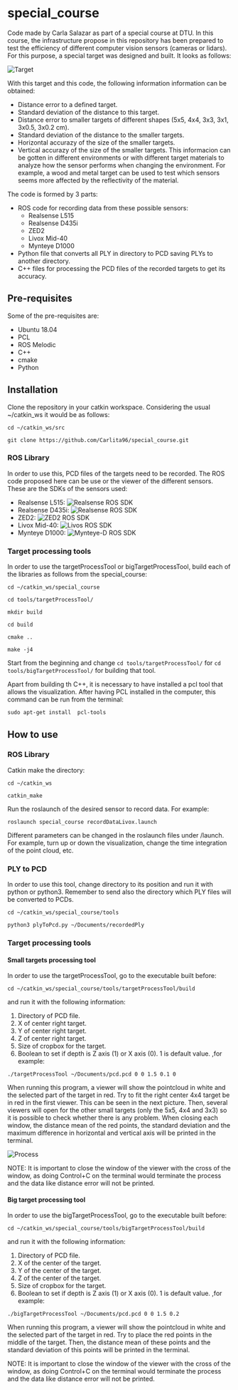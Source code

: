 # special_course

Code made by Carla Salazar as part of a special course at DTU. In this course, the infrastructure propose in this repository has been prepared to test the efficiency of different computer vision sensors (cameras or lidars). For this purpose, a special target was designed and built. It looks as follows:

![Target](/images/target.png)

With this target and this code, the following information information can be obtained:
  * Distance error to a defined target.
  * Standard deviation of the distance to this target.
  * Distance error to smaller targets of different shapes (5x5, 4x4, 3x3, 3x1, 3x0.5, 3x0.2 cm).
  * Standard deviation of the distance to the smaller targets.
  * Horizontal accurazy of the size of the smaller targets.
  * Vertical accurazy of the size of the smaller targets.
This informacion can be gotten in different environments or with different target materials to analyze how the sensor performs when changing the environment. For example, a wood and metal target can be used to test which sensors seems more affected by the reflectivity of the material.

The code is formed by 3 parts:
  * ROS code for recording data from these possible sensors:
    * Realsense L515
    * Realsense D435i
    * ZED2
    * Livox Mid-40
    * Mynteye D1000
  * Python file that converts all PLY in directory to PCD saving PLYs to another directory.
  * C++ files for processing the PCD files of the recorded targets to get its accuracy.
  

## Pre-requisites

Some of the pre-requisites are:
 * Ubuntu 18.04
 * PCL
 * ROS Melodic
 * C++
 * cmake
 * Python

  
## Installation

Clone the repository in your catkin workspace. Considering the usual ~/catkin_ws it would be as follows:

`cd ~/catkin_ws/src`

`git clone https://github.com/Carlita96/special_course.git`

### ROS Library

In order to use this, PCD files of the targets need to be recorded. The ROS code proposed here can be use or the viewer of the different sensors.
These are the SDKs of the sensors used:
  * Realsense L515: ![Realsense ROS SDK](https://github.com/IntelRealSense/realsense-ros)
  * Realsense D435i: ![Realsense ROS SDK](https://github.com/IntelRealSense/realsense-ros)
  * ZED2: ![ZED2 ROS SDK](https://github.com/stereolabs/zed-ros-wrapper)
  * Livox Mid-40: ![Livos ROS SDK](https://github.com/Livox-SDK/livox_ros_driver)
  * Mynteye D1000: ![Mynteye-D ROS SDK](https://github.com/slightech/MYNT-EYE-ROS-Wrapper)

### Target processing tools

In order to use the targetProcessTool or bigTargetProcessTool, build each of the libraries as follows from the special_course:

`cd ~/catkin_ws/special_course`

`cd tools/targetProcessTool/`

`mkdir build`

`cd build`

`cmake ..`

`make -j4`

Start from the beginning and change `cd tools/targetProcessTool/` for `cd tools/bigTargetProcessTool/` for building that tool.


Apart from building th C++, it is necessary to have installed a pcl tool that allows the visualization. After having PCL installed in the computer, this command can be run from the terminal:

`sudo apt-get install  pcl-tools`
 
## How to use

### ROS Library

Catkin make the directory:

`cd ~/catkin_ws`

`catkin_make`

Run the roslaunch of the desired sensor to record data. For example:

`roslaunch special_course recordDataLivox.launch`

Different parameters can be changed in the roslaunch files under /launch. For example, turn up or down the visualization, change the time integration of the point cloud, etc.

### PLY to PCD

In order to use this tool, change directory to its position and run it with python or python3. Remember to send also the directory which PLY files will be converted to PCDs.

`cd ~/catkin_ws/special_course/tools`

`python3 plyToPcd.py ~/Documents/recordedPly`

### Target processing tools

#### Small targets processing tool

In order to use the targetProcessTool, go to the executable built before:

`cd ~/catkin_ws/special_course/tools/targetProcessTool/build`

and run it with the following information:
  1. Directory of PCD file.
  1. X of center right target.
  1. Y of center right target.
  1. Z of center right target.
  1. Size of cropbox for the target.
  1. Boolean to set if depth is Z axis (1) or X axis (0). 1 is default value.
,for example:

`./targetProcessTool ~/Documents/pcd.pcd 0 0 1.5 0.1 0`

When running this program, a viewer will show the pointcloud in white and the selected part of the target in red. Try to fit the right center 4x4 target be in red in the first viewer. This can be seen in the next picture. Then, several viewers will open for the other small targets (only the 5x5, 4x4 and 3x3) so it is possible to check whether there is any problem. When closing each window, the distance mean of the red points, the standard deviation and the maximum difference in horizontal and vertical axis will be printed in the terminal.

![Process](/images/targetProcessToolUsage.png)

NOTE: It is important to close the window of the viewer with the cross of the window, as doing Control+C on the terminal would terminate the process and the data like distance error will not be printed.

#### Big target processing tool

In order to use the bigTargetProcessTool, go to the executable built before:

`cd ~/catkin_ws/special_course/tools/bigTargetProcessTool/build`

and run it with the following information:
  1. Directory of PCD file.
  1. X of the center of the target.
  1. Y of the center of the target.
  1. Z of the center of the target.
  1. Size of cropbox for the target.
  1. Boolean to set if depth is Z axis (1) or X axis (0). 1 is default value.
,for example:

`./bigTargetProcessTool ~/Documents/pcd.pcd 0 0 1.5 0.2`

When running this program, a viewer will show the pointcloud in white and the selected part of the target in red. Try to place the red points in the middle of the target. Then, the distance mean of these points and the standard deviation of this points will be printed in the terminal.

NOTE: It is important to close the window of the viewer with the cross of the window, as doing Control+C on the terminal would terminate the process and the data like distance error will not be printed.
